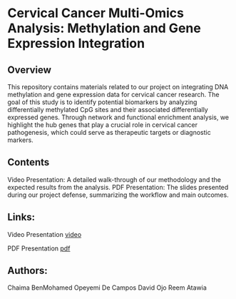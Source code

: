# **Cervical Cancer Multi-Omics Analysis: Methylation and Gene Expression Integration**
## **Overview**

This repository contains materials related to our project on integrating DNA methylation and gene expression data for cervical cancer research. The goal of this study is to identify potential biomarkers by analyzing differentially methylated CpG sites and their associated differentially expressed genes. Through network and functional enrichment analysis, we highlight the hub genes that play a crucial role in cervical cancer pathogenesis, which could serve as therapeutic targets or diagnostic markers.

## **Contents**
Video Presentation: A detailed walk-through of our methodology and the expected results from the analysis.
PDF Presentation: The slides presented during our project defense, summarizing the workflow and main outcomes.

## **Links:**
Video Presentation [video](Stage5/Hackbio_Task5.mp4)

PDF Presentation [pdf](Stage5/Stage5task.pdf)

## **Authors:**
Chaima BenMohamed
Opeyemi De Campos
David Ojo
Reem Atawia
